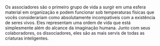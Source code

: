 ﻿Os associadores são o primeiro grupo de vida a surgir em uma esfera material em organização e podem funcionar sob temperaturas físicas que vocês considerariam como absolutamente incompatíveis com a existência de seres vivos. Eles representam uma ordem de vida que está simplesmente além do alcance da imaginação humana. Junto com seus colaboradores, os dissociadores, eles são as mais servis de todas as criaturas inteligentes.